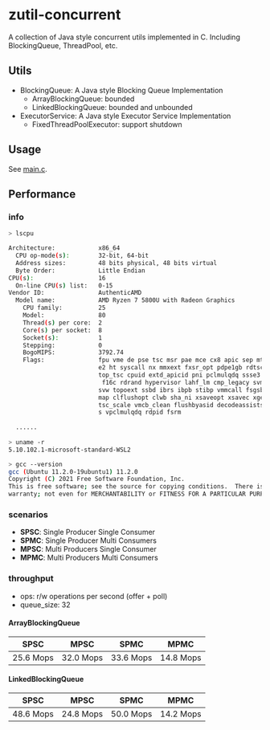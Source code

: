 # zutil-concurrent

A collection of Java style concurrent utils implemented in C. Including BlockingQueue, ThreadPool, etc.

## Utils

- BlockingQueue: A Java style Blocking Queue Implementation
    - ArrayBlockingQueue: bounded
    - LinkedBlockingQueue: bounded and unbounded
- ExecutorService: A Java style Executor Service Implementation
    - FixedThreadPoolExecutor: support shutdown

## Usage

See [main.c](src/main.c).

## Performance

### info

```bash
> lscpu

Architecture:            x86_64
  CPU op-mode(s):        32-bit, 64-bit
  Address sizes:         48 bits physical, 48 bits virtual
  Byte Order:            Little Endian
CPU(s):                  16
  On-line CPU(s) list:   0-15
Vendor ID:               AuthenticAMD
  Model name:            AMD Ryzen 7 5800U with Radeon Graphics
    CPU family:          25
    Model:               80
    Thread(s) per core:  2
    Core(s) per socket:  8
    Socket(s):           1
    Stepping:            0
    BogoMIPS:            3792.74
    Flags:               fpu vme de pse tsc msr pae mce cx8 apic sep mtrr pge mca cmov pat pse36 clflush mmx fxsr sse ss
                         e2 ht syscall nx mmxext fxsr_opt pdpe1gb rdtscp lm constant_tsc rep_good nopl tsc_reliable nons
                         top_tsc cpuid extd_apicid pni pclmulqdq ssse3 fma cx16 sse4_1 sse4_2 movbe popcnt aes xsave avx
                          f16c rdrand hypervisor lahf_lm cmp_legacy svm cr8_legacy abm sse4a misalignsse 3dnowprefetch o
                         svw topoext ssbd ibrs ibpb stibp vmmcall fsgsbase bmi1 avx2 smep bmi2 erms invpcid rdseed adx s
                         map clflushopt clwb sha_ni xsaveopt xsavec xgetbv1 xsaves clzero xsaveerptr arat npt nrip_save
                         tsc_scale vmcb_clean flushbyasid decodeassists pausefilter pfthreshold v_vmsave_vmload umip vae
                         s vpclmulqdq rdpid fsrm
  
  ......
  
> uname -r
5.10.102.1-microsoft-standard-WSL2

> gcc --version
gcc (Ubuntu 11.2.0-19ubuntu1) 11.2.0
Copyright (C) 2021 Free Software Foundation, Inc.
This is free software; see the source for copying conditions.  There is NO
warranty; not even for MERCHANTABILITY or FITNESS FOR A PARTICULAR PURPOSE.
```

### scenarios

- **SPSC**: Single Producer Single Consumer
- **SPMC**: Single Producer Multi Consumers
- **MPSC**: Multi Producers Single Consumer
- **MPMC**: Multi Producers Multi Consumers

### throughput

- ops: r/w operations per second (offer + poll)
- queue_size: 32

#### ArrayBlockingQueue

| SPSC      | MPSC      | SPMC      | MPMC      |
|-----------|-----------|-----------|-----------|
| 25.6 Mops | 32.0 Mops | 33.6 Mops | 14.8 Mops |

#### LinkedBlockingQueue

| SPSC      | MPSC      | SPMC      | MPMC      |
|-----------|-----------|-----------|-----------|
| 48.6 Mops | 24.8 Mops | 50.0 Mops | 14.2 Mops |
